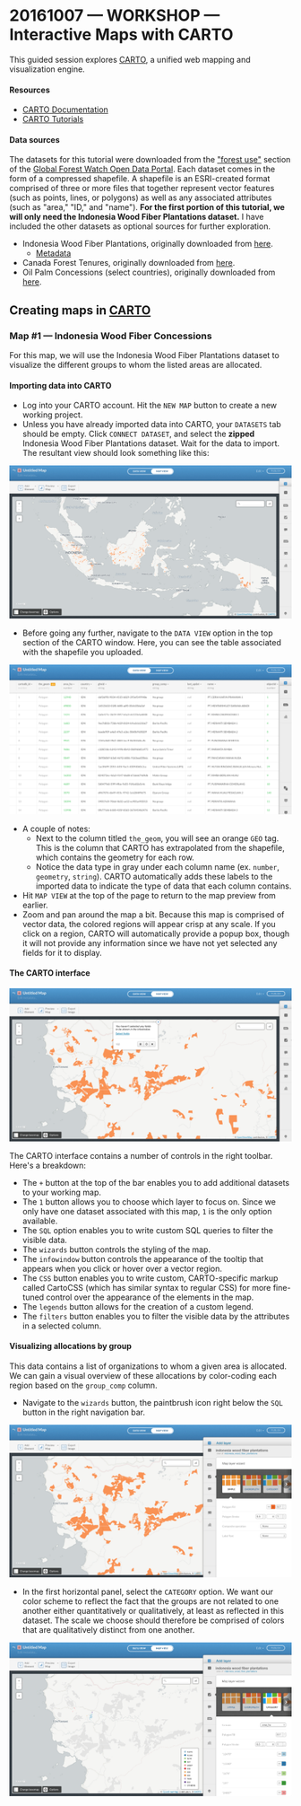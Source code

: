 # 20161007 &mdash; WORKSHOP &mdash; Interactive Maps with CARTO

This guided session explores [CARTO](https://carto.com/), a unified web mapping and visualization engine.

#### Resources

* [CARTO Documentation](https://carto.com/docs/)
* [CARTO Tutorials](https://carto.com/docs/tutorials/)

#### Data sources

The datasets for this tutorial were downloaded from the ["forest use"](http://data.globalforestwatch.org/datasets?keyword=forest%20use) section of the [Global Forest Watch Open Data Portal](http://data.globalforestwatch.org/). Each dataset comes in the form of a compressed shapefile. A shapefile is an ESRI-created format comprised of three or more files that together represent vector features (such as points, lines, or polygons) as well as any associated attributes (such as "area," "ID," and "name"). **For the first portion of this tutorial, we will only need the Indonesia Wood Fiber Plantations dataset.** I have included the other datasets as optional sources for further exploration.

* Indonesia Wood Fiber Plantations, originally downloaded from [here](http://data.globalforestwatch.org/datasets/05c3a7ee17df4f69bf3c4f974a8bece9_0).
	* [Metadata](http://data.globalforestwatch.org/datasets/05c3a7ee17df4f69bf3c4f974a8bece9_0?uiTab=metadata)
* Canada Forest Tenures, originally downloaded from [here](http://data.globalforestwatch.org/datasets/44bbf06379f545daa149ee7b237b9e18_1).
* Oil Palm Concessions (select countries), originally downloaded from [here](http://data.globalforestwatch.org/datasets/20398d4dc36e47bd92b559786670f270_1).

## Creating maps in [CARTO](https://carto.com/)

### Map #1 &mdash; Indonesia Wood Fiber Concessions

For this map, we will use the Indonesia Wood Fiber Plantations dataset to visualize the different groups to whom the listed areas are allocated. 

#### Importing data into CARTO

* Log into your CARTO account. Hit the `NEW MAP` button to create a new working project.
* Unless you have already imported data into CARTO, your `DATASETS` tab should be empty. Click `CONNECT DATASET`, and select the **zipped** Indonesia Wood Fiber Plantations dataset. Wait for the data to import. The resultant view should look something like this:

![01](https://github.com/emilyfuhrman/map-club/blob/master/2016_Fall/Session_03/Images/01_Map_View.png)

* Before going any further, navigate to the `DATA VIEW` option in the top section of the CARTO window. Here, you can see the table associated with the shapefile you uploaded.

![02](https://github.com/emilyfuhrman/map-club/blob/master/2016_Fall/Session_03/Images/02_Data_View.png)

* A couple of notes:
	* Next to the column titled `the_geom`, you will see an orange `GEO` tag. This is the column that CARTO has extrapolated from the shapefile, which contains the geometry for each row. 
	* Notice the data type in gray under each column name (ex. `number`, `geometry`, `string`). CARTO automatically adds these labels to the imported data to indicate the type of data that each column contains. 
* Hit `MAP VIEW` at the top of the page to return to the map preview from earlier. 
* Zoom and pan around the map a bit. Because this map is comprised of vector data, the colored regions will appear crisp at any scale. If you click on a region, CARTO will automatically provide a popup box, though it will not provide any information since we have not yet selected any fields for it to display.

#### The CARTO interface

![03](https://github.com/emilyfuhrman/map-club/blob/master/2016_Fall/Session_03/Images/03_Interface.png)

The CARTO interface contains a number of controls in the right toolbar. Here's a breakdown:

* The `+` button at the top of the bar enables you to add additional datasets to your working map.
* The `1` button allows you to choose which layer to focus on. Since we only have one dataset associated with this map, `1` is the only option available.
* The `SQL` option enables you to write custom SQL queries to filter the visible data.
* The `wizards` button controls the styling of the map.
* The `infowindow` button controls the appearance of the tooltip that appears when you click or hover over a vector region.
* The `CSS` button enables you to write custom, CARTO-specific markup called CartoCSS (which has similar syntax to regular CSS) for more fine-tuned control over the appearance of the elements in the map.
* The `legends` button allows for the creation of a custom legend.
* The `filters` button enables you to filter the visible data by the attributes in a selected column. 

#### Visualizing allocations by group

This data contains a list of organizations to whom a given area is allocated. We can gain a visual overview of these allocations by color-coding each region based on the `group_comp` column.

* Navigate to the `wizards` button, the paintbrush icon right below the `SQL` button in the right navigation bar.

![04](https://github.com/emilyfuhrman/map-club/blob/master/2016_Fall/Session_03/Images/04_Wizards.png)

* In the first horizontal panel, select the `CATEGORY` option. We want our color scheme to reflect the fact that the groups are not related to one another either quantitatively or qualitatively, at least as reflected in this dataset. The scale we choose should therefore be comprised of colors that are qualitatively distinct from one another.

![05](https://github.com/emilyfuhrman/map-club/blob/master/2016_Fall/Session_03/Images/05_Wizards_Category.png)

